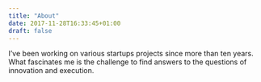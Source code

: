 ```yaml
---
title: "About"
date: 2017-11-28T16:33:45+01:00
draft: false
---
```


I’ve been working on various startups projects since more than ten years. What fascinates me is the challenge to find answers to the questions of innovation and execution.

